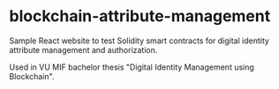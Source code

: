 # blockchain-attribute-management
Sample React website to test Solidity smart contracts for digital identity attribute management and authorization. 

Used in VU MIF bachelor thesis "Digital Identity Management using Blockchain".
